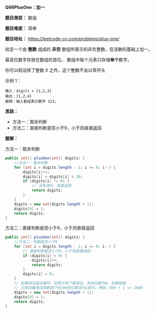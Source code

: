 **Q66PlusOne：加一**

**题目类型：** 数组

**题目难度：** 简单

**题目地址：** https://leetcode-cn.com/problems/plus-one/

给定一个由 **整数** 组成的 **非空** 数组所表示的非负整数，在该数的基础上加一。

最高位数字存放在数组的首位， 数组中每个元素只存储**单个**数字。

你可以假设除了整数 0 之外，这个整数不会以零开头

示例 1：

```
输入：digits = [1,2,3]
输出：[1,2,4]
解释：输入数组表示数字 123。
```

**思路：**

* 方法一：取余判断
* 方法二：直接判断是否小于9，小于则直接返回

**题解：**

方法一：取余判断

```java
public int[] plusOne(int[] digits) {
    //方法一：取余判断
    for (int i = digits.length - 1; i >= 0; i--) {
        digits[i]++;
        digits[i] = digits[i] % 10;
        if (digits[i] != 0) {
            // 没有进位，直接返回
            return digits;
        }
    }
    digits = new int[digits.length + 1];
    digits[0] = 1;
    return digits;
}
```

方法二：直接判断是否小于9，小于则直接返回

```java
public int[] plusOne(int[] digits) {
    //方法二：判断是否小于9
    for (int i = digits.length - 1; i >= 0; i--) {
        // 直接判断是否小于9，小于则直接返回
        if (digits[i] < 9) {
            digits[i]++;
            return digits;
        }
        digits[i] = 0;
    }
    // 如果成功退出循环，则表示除了最高位，其他位都为0，无需赋值
    // 只用将最高位即数组下标为0的位置设为1即可，例如：999 + 1 => 1000
    digits = new int[digits.length + 1];
    digits[0] = 1;
    return digits;
}
```

